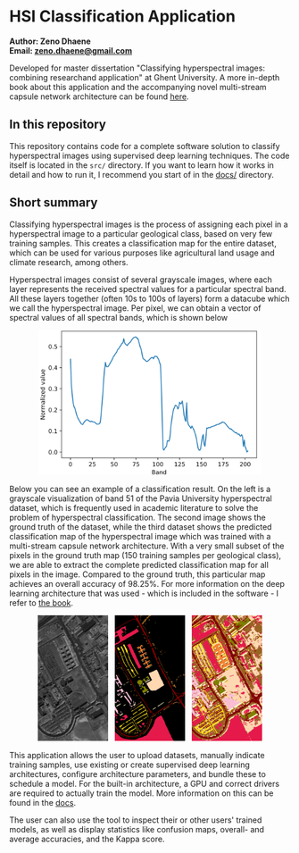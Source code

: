 # HSI Classification Application

**Author: Zeno Dhaene**<br>
**Email: zeno.dhaene@gmail.com**

Developed for master dissertation "Classifying hyperspectral images:  combining researchand application" at Ghent University. A more in-depth book about this application and the accompanying novel multi-stream capsule network architecture can be found [here]().

## In this repository

This repository contains code for a complete software solution to classify hyperspectral images using supervised deep learning techniques. The code itself is located in the `src/` directory. If you want to learn how it works in detail and how to run it, I recommend you start of in the [docs/](./docs) directory.

## Short summary

Classifying hyperspectral images is the process of assigning each pixel in a hyperspectral image to a particular geological class, based on very few training samples. This creates a classification map for the entire dataset, which can be used for various purposes like agricultural land usage and climate research, among others.

Hyperspectral images consist of several grayscale images, where each layer represents the received spectral values for a particular spectral band. All these layers together (often 10s to 100s of layers) form a datacube which we call the hyperspectral image. Per pixel, we can obtain a vector of spectral values of all spectral bands, which is shown below

<p align="center">
    <img src="./docs/images/spectral_signature.png" width="400" />
</p>

Below you can see an example of a classification result. On the left is a grayscale visualization of band 51 of the Pavia University hyperspectral dataset, which is frequently used in academic literature to solve the problem of hyperspectral classification. The second image shows the ground truth of the dataset, while the third dataset shows the predicted classification map of the hyperspectral image which was trained with a multi-stream capsule network architecture. With a very small subset of the pixels in the ground truth map (150 training samples per geological class), we are able to extract the complete predicted classification map for all pixels in the image. Compared to the ground truth, this particular map achieves an overall accuracy of 98.25%. For more information on the deep learning architecture that was used - which is included in the software - I refer to [the book](https://libstore.ugent.be/fulltxt/RUG01/003/014/674/RUG01-003014674_2021_0001_AC.pdf). 

<p align="middle">
    <img src="./docs/images/paviau-false-colour-image.png" width="25%"/> &nbsp;
    <img src="./docs/images/paviau-ground-truth.png" width="25%" /> &nbsp;
    <img src="./docs/images/paviau-ms-135.png" width="25%" />
</p>

This application allows the user to upload datasets, manually indicate training samples, use existing or create supervised deep learning architectures, configure architecture parameters, and bundle these to schedule a model. For the built-in architecture, a GPU and correct drivers are required to actually train the model. More information on this can be found in the [docs](./docs/README.md).

The user can also use the tool to inspect their or other users' trained models, as well as display statistics like confusion maps, overall- and average accuracies, and the Kappa score.